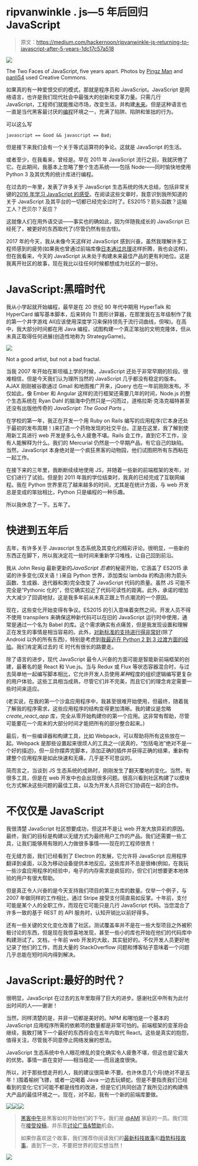 # ripvanwinkle . js—5 年后回归 JavaScript

> 原文：<https://medium.com/hackernoon/ripvanwinkle-js-returning-to-javascript-after-5-years-1dc17c57a518>

![](img/b12db60edfcb51d02d4276fd03e0c0d4.png)

The Two Faces of JavaScript, five years apart. Photos by [Pingz Man](https://www.flickr.com/photos/pingzman/) and [panli54](https://www.flickr.com/photos/53911972@N03/) used Creative Commons.

如果真的有一种爱恨交织的模式，那就是程序员和 JavaScript。JavaScript 是网络语言，也许是我们现代社会中最强大的创新和变革力量。只需几行 JavaScript，工程师们就能推动市场，改变生活，并构建[未来](https://hackernoon.com/tagged/future)。但是这种语言也一直是当代黑客最讨厌的[编程](https://hackernoon.com/tagged/programming)环境之一，充满了陷阱、陷阱和笨拙的行为。

可以这么写

```
javascript == Good && javascript == Bad;
```

但是接下来我们会有一个关于等式运算符的争论。这就是 JavaScript 的生活。

或者至少，在我看来，曾经是。早在 2011 年 JavaScript 流行之前，我就厌倦了它。在此期间，我基本上忽略了整个生态系统——包括 Node——同时愉快地使用 Python 3 及其优秀的统计库进行编程。

在过去的一年里，发表了许多关于 JavaScript 生态系统的伟大总结，包括非常关键的[2016 年学习 JavaScript 的感受](https://hackernoon.com/how-it-feels-to-learn-javascript-in-2016-d3a717dd577f#.8qko6mp0u)。在阅读这些文章时，我意识到我所知道的关于 JavaScript 及其平台的一切都已经完全过时了。ES2015？箭头函数？运输工人？巴贝尔？反应？

这就像人们在用外语交谈——事实也的确如此，因为伴随我成长的 JavaScript 已经死了，被更好的东西取代了(尽管仍然有些古怪)。

2017 年的今天，我从未像今天这样对 JavaScript 感到兴奋。虽然我理解许多工程师感到的疲劳(如果我也曾通过前端库像[日本通过总理](http://www.nippon.com/en/in-depth/a02302/)这样折腾，我也会这样)，但在我看来，今天的 JavaScript 从未处于构建未来最佳产品的更有利地位。这是我离开社区的故事，现在我比以往任何时候都想成为社区的一部分。

# JavaScript:黑暗时代

我从小学起就开始编程，最早是在 20 世纪 90 年代中期用 HyperTalk 和 HyperCard 编写基本脚本，后来转向 TI 图形计算器，在那里我在五年级制作了我的第一个井字游戏 AI(应该使用深度学习来保持领先于流行词曲线，但唉)。在高中，我大部分时间都在用 Java 编程，试图构建一个真正笨拙的文明克隆体，但从未真正取得任何进展(创造性地称为 StrategyGame)。

![](img/3509076247fb33a9753f34286adde5aa.png)

Not a good artist, but not a bad fractal.

当我 2007 年开始在斯坦福上学的时候，JavaScript 还处于非常早期的阶段。很难相信，但是今天我们认为理所当然的 JavaScript 几乎都没有稳定的版本。AJAX 刚刚被谷歌通过 Gmail 和地图推广开来，jQuery 也在一年前刚刚发布。不仅如此，像 Ember 和 Angular 这样的流行框架还需要几年的时间，Node.js 的整个生态系统在 Ryan Dahl 的脑海中仍然只是一闪而过，道格拉斯·克洛克福特甚至还没有出版他传奇的 *JavaScript: The Good Parts* 。

在学校的第一年，我正在开发一个用 Ruby on Rails 编写的应用程序(它本身还处于最初的发布周期！)来打造一个药物发现的社交平台。正是在这里，我了解到使用新工具进行 web 开发是多么令人疲惫不堪。Rails 会工作，直到它不工作，没有人能解释为什么。我们的 Mercurial 仍然是一个早期产品，有它自己的缺陷。当然，JavaScript 本身绝对是一个疯狂黑客的动物园，他们试图把所有东西粘在一起工作。

在接下来的三年里，我断断续续地使用 JS，并随着一些新的前端框架的发布，对它们进行了试验。但是到 2011 年我的学位结束时，我真的已经完成了互联网编程。我在 Python 世界里花了越来越多的时间，尤其是在统计方面，与 web 开发总是变成的笨拙相比，Python 只是编程的一种乐趣。

所以我休息了一下。五年了。

# 快进到五年后

去年，有许多关于 Javascript 生态系统及其变化的精彩评论。很明显，一些新的东西正在脚下，所以我决定花一些时间来重新学习堆栈，让自己回到前沿。

我从 John Resig 最新更新的*JavaScript 忍者*的秘密开始，它涵盖了 ES2015 承诺的许多变化(双关语！)来自 Python 世界，添加类似 lambda 的构造(称为箭头函数、生成器、迭代器和类)完全改变了 JavaScript 代码的质量。虽然 JS 可能不完全是“Pythonic 化的”，但它确实拉近了代码可读性的距离。此外，承诺的增加大大减少了回调地狱，这是我多年前从未真正跟上节点潮流的一个原因。

现在，这些变化开始变得有争议。ES2015 的引入意味着突然之间，开发人员不得不使用 transpilers 来确保这种新代码可以在旧的 JavaScript 运行时中使用，通常是通过一个名为 Babel 的库。这个需求确实有点痛苦，但是我发现设置和理解正在发生的事情是相当容易的。此外，[对新标准的支持进行得非常好](https://kangax.github.io/compat-table/es6/)(除了 Android 以外的所有东西)，特别是考虑到[我最近在 Python 2 到 3 过渡方面的经验](http://www.python3statement.org)。我们肯定离过去的 IE 时代有很长的路要走。

除了语言的进步，现代 JavaScript 最令人兴奋的方面可能是智能新前端框架的创建，最著名的是 React 和 Vue.js。当与 Redux 或 Flux 等状态容器混合时，与过去简单地一起编写脚本相比，它允许开发人员使用*某种*程度的组织逻辑编写更复杂的用户体验。这些工具相当成熟，尽管它们并不完美，而且它们的理念肯定需要一些时间来适应。

(老实说，在我的第一个沙盒应用程序中，我甚至很难开始使用，但最终，随着我了解我的程序需求，这些应用程序的结构变得更加清晰。我的建议是忽略 *create_react_app* 库，完全从零开始构建你的第一个应用。这非常有帮助，尽管可能要花一个周末的大部分时间才能把所有的部分整合起来。)

最后，有一些编译器和构建工具，比如 Webpack，可以帮助将所有这些放在一起。Webpack 是那些设置起来很烦人的工具之一(说真的，“包括电池”绝对不是一个好的描述)，但一旦你摆弄完脚本，添加正确的插件并获得正确的结果，重新构建整个应用程序是如此快速和无痛，几乎是不可思议的。

简而言之，当谈到 JS 生态系统的成熟时，刚刚发生了翻天覆地的变化。当然，有很多工具，但是在 web 开发中也会出现很多问题。很高兴看到社区构建了以模块化方式解决这些问题的最佳工具，以及为开发人员将它们协调在一起的合作。

# 不仅仅是 JavaScript

我很清楚 JavaScript 社区想要成功，但这并不是让 web 开发大放异彩的原因。最终，我们的目标是构建以无缝方式为最终用户工作的产品。我们还需要一些工具，让我们能够用有限的人力做很多事情——现在的工程师很贵！

在无缝方面，我们已经看到了 Electron 的发展，它允许将 JavaScript 应用程序翻译到桌面，以及为移动设备提供本地反应。这些库并不总是很棒(例如，在我玩一些沙盒应用程序的经验中，电子的内存需求是疯狂的)，但它们对想要更本地体验的用户有很大帮助。

但是真正令人兴奋的是今天支持我们项目的第三方库的数量。仅举一个例子，与 2007 年做同样的工作相比，通过 Stripe 接受支付简直易如反掌。十年前，支付可能是某个人的全职工作，而现在它可能只是几行 JavaScript 代码。当您混合了许多一致的基于 REST 的 API 服务时，认知开销比以前好得多。

还有一些关键的文化变化改善了社区。测试覆盖率并不是在一些大型项目之外被积极讨论的东西，但是现在我惊喜地发现，甚至一些小的库也开始在他们的代码库中构建测试了。文档，十年前 web 开发的大敌，其实挺好的。不仅开发人员更好地记录了他们的工作，而且大量的 StackOverflow 问题和博客帖子意味着一个问题几乎总能在短时间内得到解决。

# JavaScript:最好的时代？

很明显，JavaScript 在过去的五年里取得了巨大的进步。感谢社区中所有为此付出时间的人——谢谢！

当然，同样清楚的是，并非一切都是美好的。NPM 和哪怕是一个基本的 JavaScript 应用程序所需的依赖项的数量都是非常可怕的。前端框架的变革将会继续，我敢打赌下一个最好的东西将会在五年内取代 React。这些是真实的抱怨，值得关注，尽管我不同意停止网络发展的想法。

JavaScript 生态系统中令人眼花缭乱的变化确实令人疲惫不堪，但这也是它最大的优势。事情一直在变好——相当稳定——而且速度很快。

所以，对于那些想走开的人，我的建议很简单:不要。也许休息几个月(绝对不是五年！)围着榆树飞镖，或者一边喝着 Java 一边去玩蟒蛇。但是不要指责我们已经看到的变化:它们可能不都是线性的改进，但是它们共同创造了我所见过的构建伟大产品的最佳环境之一。现在，对不起，我有一个新的前端库要做。

[![](img/50ef4044ecd4e250b5d50f368b775d38.png)](http://bit.ly/HackernoonFB)[![](img/979d9a46439d5aebbdcdca574e21dc81.png)](https://goo.gl/k7XYbx)[![](img/2930ba6bd2c12218fdbbf7e02c8746ff.png)](https://goo.gl/4ofytp)

> [黑客中午](http://bit.ly/Hackernoon)是黑客如何开始他们的下午。我们是 [@AMI](http://bit.ly/atAMIatAMI) 家庭的一员。我们现在[接受投稿](http://bit.ly/hackernoonsubmission)，并乐意[讨论广告&赞助](mailto:partners@amipublications.com)机会。
> 
> 如果你喜欢这个故事，我们推荐你阅读我们的[最新科技故事](http://bit.ly/hackernoonlatestt)和[趋势科技故事](https://hackernoon.com/trending)。直到下一次，不要把世界的现实想当然！

![](img/be0ca55ba73a573dce11effb2ee80d56.png)